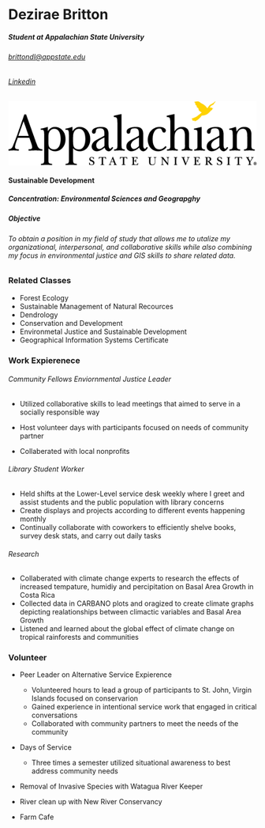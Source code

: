 # Dezirae Britton
##### Student at Appalachian State University 
###### brittondl@appstate.edu 
###### [Linkedin](www.linkedin.com/in/dezirae-britton-4b283b1bb) 
<img src="/img/Appalachian_State_University_logo.png">

#### Sustainable Development  
##### Concentration: Environmental Sciences and Geograpghy 
##### Objective
###### To obtain a position in my field of study that allows me to  utalize my organizational, interpersonal, and collaborative skills while also combining my focus in environmental justice and GIS skills to share related data.

### Related Classes

* Forest Ecology
* Sustainable Management of Natural Recources 
* Dendrology 
* Conservation and Development 
* Environmetal Justice and Sustainable Development  
* Geographical Information Systems Certificate   

### Work Expierenece 

###### Community Fellows Enviornmental Justice Leader
* Utilized collaborative skills to lead meetings that aimed to serve in a socially responsible way

* Host volunteer days with participants focused on needs of community partner 
* Collaberated with local nonprofits 

###### Library Student  Worker
* Held shifts at the Lower-Level service desk weekly where I greet and assist students and the public population with library concerns 
* Create displays and projects according to different events happening monthly
* Continually collaborate with coworkers to efficiently shelve books, survey desk stats, and carry out daily tasks 

###### Research
* Collaberated with climate change experts to research the effects of increased tempature, humidiy and percipitation on Basal Area Growth in Costa Rica
* Collected data in CARBANO plots and oragized to create climate graphs depicting realationships between climactic variables and Basal Area Growth
* Listened and learned about the global effect of climate change on tropical rainforests and communities 


### Volunteer 
* Peer Leader on Alternative Service Expierence 
    *  Volunteered hours to lead a group of participants to St. John, Virgin Islands focused on conservarion
    * Gained experience in intentional service work that engaged in critical conversations
    * Collaborated with community partners to meet the needs of the community

* Days of Service 
    * Three times a semester utilized situational awareness to best address community needs

* Removal of Invasive Species with Watagua River Keeper 
* River clean up with New River Conservancy 
* Farm Cafe 
